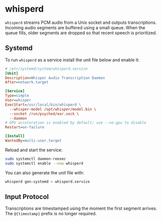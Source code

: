 # whisperd

`whisperd` streams PCM audio from a Unix socket and outputs transcriptions.
Incoming audio segments are buffered using a small queue. When the queue
fills, older segments are dropped so that recent speech is prioritized.

## Systemd

To run `whisperd` as a service install the unit file below and enable it:

```ini
# /etc/systemd/system/whisperd.service
[Unit]
Description=Whisper Audio Transcription Daemon
After=network.target

[Service]
Type=simple
User=whisper
ExecStart=/usr/local/bin/whisperd \
  --whisper-model /opt/whisper/model.bin \
  --socket /run/psyched/ear.sock \
  --daemon
# GPU acceleration is enabled by default; use --no-gpu to disable
Restart=on-failure

[Install]
WantedBy=multi-user.target
```

Reload and start the service:

```bash
sudo systemctl daemon-reexec
sudo systemctl enable --now whisperd
```

You can also generate the unit file with:

```bash
whisperd gen-systemd > whisperd.service
```

## Input Protocol

Transcriptions are timestamped using the moment the first segment arrives. The `@{timestamp}` prefix is no longer required.
